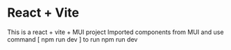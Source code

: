 # React + Vite
This is a react + vite + MUI project
Imported components from MUI and use command [ npm run dev ] to run
npm run dev 
